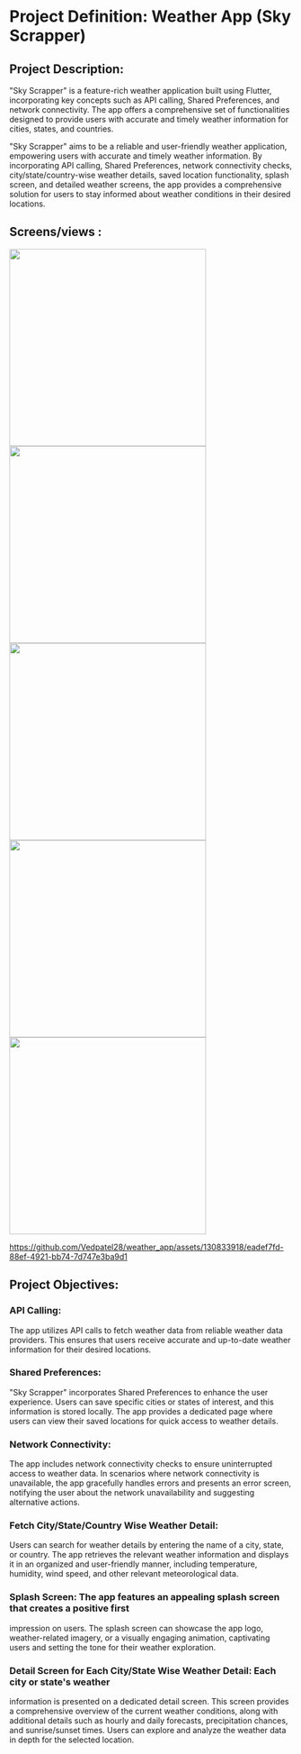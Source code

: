 # Project Definition: Weather App (Sky Scrapper)

## Project Description:

"Sky Scrapper" is a feature-rich weather application built using Flutter, incorporating key
concepts such as API calling, Shared Preferences, and network connectivity. The app offers a
comprehensive set of functionalities designed to provide users with accurate and timely weather
information for cities, states, and countries.

"Sky Scrapper" aims to be a reliable and user-friendly weather application, empowering users
with accurate and timely weather information. By incorporating API calling, Shared Preferences,
network connectivity checks, city/state/country-wise weather details, saved location
functionality, splash screen, and detailed weather screens, the app provides a comprehensive solution 
for users to stay informed about weather conditions in their desired locations.

## Screens/views :

<img src = "https://github.com/Vedpatel28/weather_app/assets/130833918/e1f38abd-8029-48b0-b526-20904d90295f" height = "350"> </img>
<img src = "https://github.com/Vedpatel28/weather_app/assets/130833918/3fa96865-4753-4bc0-946f-385bba3da97c" height = "350"> </img>
<img src = "https://github.com/Vedpatel28/weather_app/assets/130833918/db779900-6c0f-45ca-a10b-39bcb9a05f4d" height = "350"> </img>
<img src = "https://github.com/Vedpatel28/weather_app/assets/130833918/66683f90-d795-44d3-a6e1-f561aba2bda1" height = "350"> </img>
<img src = "https://github.com/Vedpatel28/weather_app/assets/130833918/54583729-7234-4bb8-888f-4a847b3f148b" height = "350"> </img>

https://github.com/Vedpatel28/weather_app/assets/130833918/eadef7fd-88ef-4921-bb74-7d747e3ba9d1

## Project Objectives:

### API Calling: 
The app utilizes API calls to fetch weather data from reliable weather data
providers. This ensures that users receive accurate and up-to-date weather information for their
desired locations.

### Shared Preferences: 
"Sky Scrapper" incorporates Shared Preferences to enhance the user
experience. Users can save specific cities or states of interest, and this information is stored
locally. The app provides a dedicated page where users can view their saved locations for quick
access to weather details.

### Network Connectivity: 
The app includes network connectivity checks to ensure uninterrupted
access to weather data. In scenarios where network connectivity is unavailable, the app
gracefully handles errors and presents an error screen, notifying the user about the network
unavailability and suggesting alternative actions.

### Fetch City/State/Country Wise Weather Detail: 
Users can search for weather details by
entering the name of a city, state, or country. The app retrieves the relevant weather information
and displays it in an organized and user-friendly manner, including temperature, humidity, wind
speed, and other relevant meteorological data.

### Splash Screen: The app features an appealing splash screen that creates a positive first
impression on users. The splash screen can showcase the app logo, weather-related imagery, or a
visually engaging animation, captivating users and setting the tone for their weather exploration.


### Detail Screen for Each City/State Wise Weather Detail: Each city or state's weather
information is presented on a dedicated detail screen. This screen provides a comprehensive
overview of the current weather conditions, along with additional details such as hourly and
daily forecasts, precipitation chances, and sunrise/sunset times. Users can explore and analyze
the weather data in depth for the selected location.
